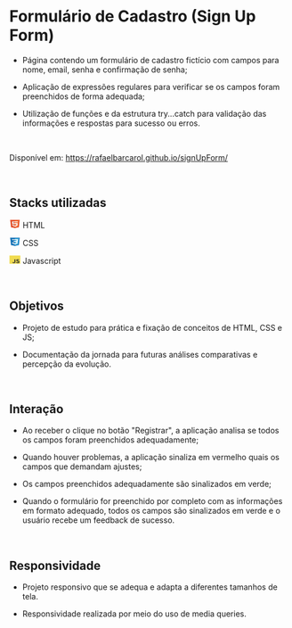 # Formulário de Cadastro (Sign Up Form)

- Página contendo um formulário de cadastro fictício com campos para nome, email, senha e confirmação de senha;

- Aplicação de expressões regulares para verificar se os campos foram preenchidos de forma adequada;

- Utilização de funções e da estrutura try...catch para validação das informações e respostas para sucesso ou erros.

<br>

<p>Disponível em: <a href="https://rafaelbarcarol.github.io/signUpForm/" target="_blank" rel="noopener noreferrer">https://rafaelbarcarol.github.io/signUpForm/</a></p>

<br>

## Stacks utilizadas

<p><img alt="HTML" height="15" width="20" src="https://raw.githubusercontent.com/devicons/devicon/master/icons/html5/html5-original.svg"> HTML</p>

<p><img alt="CSS" height="15" width="20" src="https://raw.githubusercontent.com/devicons/devicon/master/icons/css3/css3-original.svg"> CSS</p>

<p><img alt="CSS" height="15" width="20" src="https://raw.githubusercontent.com/devicons/devicon/master/icons/javascript/javascript-original.svg"> Javascript</p>

<br>

## Objetivos

- Projeto de estudo para prática e fixação de conceitos de HTML, CSS e JS;

- Documentação da jornada para futuras análises comparativas e percepção da evolução.

<br>

## Interação

- Ao receber o clique no botão "Registrar", a aplicação analisa se todos os campos foram preenchidos adequadamente;

- Quando houver problemas, a aplicação sinaliza em vermelho quais os campos que demandam ajustes;

- Os campos preenchidos adequadamente são sinalizados em verde;

- Quando o formulário for preenchido por completo com as informações em formato adequado, todos os campos são sinalizados em verde e o usuário recebe um feedback de sucesso.

<br>

## Responsividade

- Projeto responsivo que se adequa e adapta a diferentes tamanhos de tela.

- Responsividade realizada por meio do uso de media queries.
